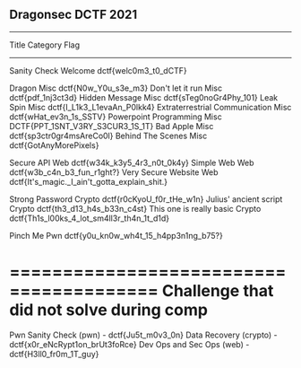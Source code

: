 ## Dragonsec DCTF 2021

---
Title                			      Category		  Flag
------------------------------	-----------		---------------------------
Sanity Check					          Welcome			  dctf{welc0m3_t0_dCTF}
  
Dragon							            Misc			    dctf{N0w_Y0u_s3e_m3}
Don't let it run		            Misc			    dctf{pdf_1nj3ct3d}
Hidden Message 			            Misc			    dctf{sTeg0noGr4Phy_101}
Leak Spin 					            Misc			    dctf{I_L1k3_L1evaAn_P0lkk4} 
Extraterrestrial Communication 	Misc			    dctf{wHat_ev3n_1s_SSTV}
Powerpoint Programming 			    Misc			    DCTF{PPT_1SNT_V3RY_S3CUR3_1S_1T}
Bad Apple 						          Misc			    dctf{sp3ctr0gr4msAreCo0l}
Behind The Scenes 				      Misc			    dctf{GotAnyMorePixels} 

Secure API 						          Web				    dctf{w34k_k3y5_4r3_n0t_0k4y}
Simple Web						          Web				    dctf{w3b_c4n_b3_fun_r1ght?}
Very Secure Website				      Web		        dctf{It's_magic._I_ain't_gotta_explain_shit.}

Strong Password 				        Crypto			  dctf{r0cKyoU_f0r_tHe_w1n}
Julius' ancient script 			    Crypto			  dctf{th3_d13_h4s_b33n_c4st}
This one is really basic 		    Crypto			  dctf{Th1s_l00ks_4_lot_sm4ll3r_th4n_1t_d1d}

Pinch Me						            Pwn				    dctf{y0u_kn0w_wh4t_15_h4pp3n1ng_b75?}

========================================
Challenge that did not solve during comp
========================================
Pwn Sanity Check (pwn) 		  - dctf{Ju5t_m0v3_0n}
Data Recovery (crypto) 		  - dctf{x0r_eNcRypt1on_brUt3foRce}
Dev Ops and Sec Ops (web) 	- dctf{H3ll0_fr0m_1T_guy}
```
